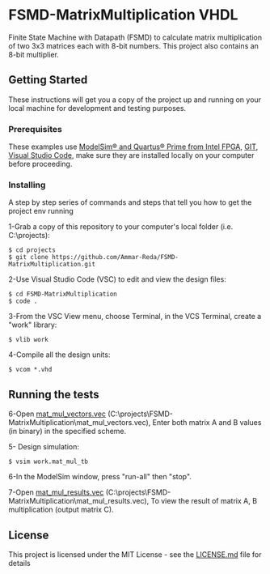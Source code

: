 # FSMD-MatrixMultiplication VHDL

Finite State Machine with Datapath (FSMD) to calculate matrix multiplication of two 3x3 matrices each with 8-bit numbers. This project also contains an 8-bit multiplier. 

## Getting Started

These instructions will get you a copy of the project up and running on your local machine for development and testing purposes.

### Prerequisites

These examples use [ModelSim® and Quartus® Prime from Intel FPGA](http://fpgasoftware.intel.com/?edition=lite), [GIT](https://git-scm.com/download/win), [Visual Studio Code](https://code.visualstudio.com/download), make sure they are installed locally on your computer before proceeding.


### Installing

A step by step series of commands and steps that tell you how to get the project env running


1-Grab a copy of this repository to your computer's local folder (i.e. C:\projects):
```
$ cd projects
$ git clone https://github.com/Ammar-Reda/FSMD-MatrixMultiplication.git
```

2-Use Visual Studio Code (VSC) to edit and view the design files:
```
$ cd FSMD-MatrixMultiplication
$ code .
```

3-From the VSC View menu, choose Terminal, in the VCS Terminal, create a "work" library:
```
$ vlib work
```
4-Compile all the design units:
```
$ vcom *.vhd
```

## Running the tests

6-Open [mat_mul_vectors.vec](https://github.com/Ammar-Reda/FSMD-MatrixMultiplication/blob/master/mat_mul_vectors.vec) (C:\projects\FSMD-MatrixMultiplication\mat_mul_vectors.vec), Enter both matrix A and B values (in binary) in the specified scheme.

5- Design simulation:
```
$ vsim work.mat_mul_tb
```

6-In the ModelSim window, press "run-all" then "stop".

7-Open [mat_mul_results.vec](https://github.com/Ammar-Reda/FSMD-MatrixMultiplication/blob/master/mat_mul_results.vec) (C:\projects\FSMD-MatrixMultiplication\mat_mul_results.vec), To view the result of matrix A, B multiplication (output matrix C).
## License

This project is licensed under the MIT License - see the [LICENSE.md](https://github.com/Ammar-Reda/FSMD-MatrixMultiplication/blob/master/LICENSE) file for details

